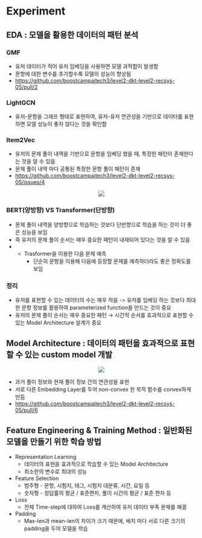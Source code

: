# Experiment

## EDA : 모델을 활용한 데이터의 패턴 분석
### GMF
- 유저 데이터가 적어 유저 임베딩을 사용하면 모델 과적합이 발생함
- 문항에 대한 변수를 추가할수록 모델의 성능이 향상됨
- https://github.com/boostcampaitech3/level2-dkt-level2-recsys-05/pull/2

### LightGCN
- 유저-문항을 그래프 형태로 표현하여, 유저-유저 연관성을 기반으로 데이터를 표현하면 모델 성능이 좋자 않다는 것을 확인함

### Item2Vec
- 유저의 문제 풀이 내역을 기반으로 문항을 임베딩 했을 때, 특정한 패턴이 존재한다는 것을 알 수 있음
- 문제 풀이 내역 마다 공통된 특정한 문항 풀이 패턴이 존재
- https://github.com/boostcampaitech3/level2-dkt-level2-recsys-05/issues/4

<p align="center"><img src="https://user-images.githubusercontent.com/65529313/168410454-9b1c28e2-c499-47c1-9185-e84d29c80e68.png" /></p>
    
### BERT(양방향) VS Transformer(단방향)
- 문제 풀이 내역을 양방향으로 학습하는 것보다 단반향으로 학습을 하는 것이 더 좋은 성능을 보임
- 즉 유저의 문제 풀이 순서는 매우 중요한 패턴이 내재되어 있다는 것을 알 수 있음
- + Trasformer을 이용한 다음 문제 예측
    - 단순히 문항을 이용해 다음에 등장할 문제를 예측하더라도 좋은 정확도를 보임

### 정리
- 유저를 표현할 수 있는 데이터의 수는 매우 적음 -> 유저를 임베딩 하는 것보다 최대한 문항 정보를 활용하여 parameterized function을 만드는 것이 중요
- 유저의 문제 풀이 순서는 매우 중요한 패턴 → 시간적 순서를 효과적으로 표현할 수 있는 Model Architecture 설계가 중요

## Model Architecture : 데이터의 패턴을 효과적으로 표현할 수 있는  custom model 개발

<p align="center"><img src="https://user-images.githubusercontent.com/65529313/168410457-dae68e33-7618-4b5e-b732-40c3767deb30.png" /></p>

- 과거 풀이 정보와 현재 풀이 정보 간의 연관성을 표현
- 서로 다른 Embedding Layer를 두어 non-convex 한 목적 함수를 convex하게 만듬
- https://github.com/boostcampaitech3/level2-dkt-level2-recsys-05/pull/6

## Feature Engineering & Training Method : 일반화된 모델을 만들기 위한 학습 방법
- Representation Learning
    - 데이터의 표현을 효과적으로 학습할 수 있는 Model Architecture
    - 최소한의 변수로 최대의 성능
- Feature Selection
    - 범주형 - 문항, 시험지, 태그, 시험지 대분류, 시간, 요일 등
    - 숫자형 - 정답률의 평균 / 표준편차, 풀이 시간의 평균 / 표준 편차 등
- Loss
    - 전체 Time-step에 대하여 Loss를 계산하여 유저 데이터 부족 문제를 해결
- Padding
    - Max-len과 mean-len의 차이가 크기 때문에, 배치 마다 서로 다른 크기의 padding을 두어 모델을 학습
